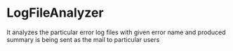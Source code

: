 # LogFileAnalyzer
It analyzes the particular error log files with given error name and produced summary is being sent as the mail to particular users 
